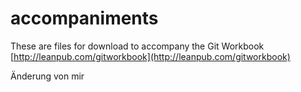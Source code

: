 accompaniments
==============

These are files for download to accompany the Git Workbook [http://leanpub.com/gitworkbook](http://leanpub.com/gitworkbook)

Änderung von mir

